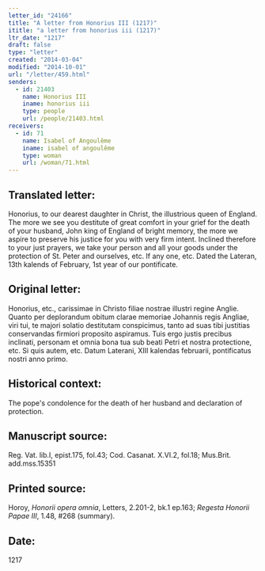 ```yaml
---
letter_id: "24166"
title: "A letter from Honorius III (1217)"
ititle: "a letter from honorius iii (1217)"
ltr_date: "1217"
draft: false
type: "letter"
created: "2014-03-04"
modified: "2014-10-01"
url: "/letter/459.html"
senders:
  - id: 21403
    name: Honorius III
    iname: honorius iii
    type: people
    url: /people/21403.html
receivers:
  - id: 71
    name: Isabel of Angoulême
    iname: isabel of angoulême
    type: woman
    url: /woman/71.html
---
```

<h2> Translated letter:</h2>Honorius, to our dearest daughter in Christ, the illustrious queen of England.  The more we see you destitute of great comfort in your grief for the death of your husband, John king of England of bright memory, the more we aspire to preserve his justice for you with very firm intent.  Inclined therefore to your just prayers, we take your person and all your goods under the protection of St. Peter and ourselves, etc.  If any one, etc.
Dated the Lateran, 13th kalends of February, 1st year of our pontificate.
<h2 class="mt-4"> Original letter:</h2>Honorius, etc., carissimae in Christo filiae nostrae illustri regine Anglie.  Quanto per deplorandum obitum clarae memoriae Johannis regis Angliae, viri tui, te majori solatio destitutam conspicimus, tanto ad suas tibi justitias conservandas firmiori proposito aspiramus.  Tuis ergo justis precibus inclinati, personam et omnia bona tua sub beati Petri et nostra protectione, etc.  Si quis autem, etc.
Datum Laterani, XIII kalendas februarii, pontificatus nostri anno primo.
<h2 class="mt-4"> Historical context:</h2>The pope's condolence for the death of her husband and declaration of protection.
<h2 class="mt-4"> Manuscript source:</h2>Reg. Vat. lib.I, epist.175, fol.43; Cod. Casanat. X.VI.2, fol.18; Mus.Brit. add.mss.15351
<h2 class="mt-4"> Printed source:</h2><p>Horoy, <em>Honorii opera omnia</em>, Letters, 2.201-2, bk.1 ep.163; <em>Regesta Honorii Papae III</em>, 1.48, #268 (summary).</p><h2 class="mt-4"> Date:</h2>1217
